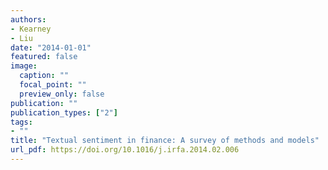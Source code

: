 ```yaml
---
authors:
- Kearney
- Liu
date: "2014-01-01"
featured: false
image:
  caption: ""
  focal_point: ""
  preview_only: false
publication: ""
publication_types: ["2"]
tags:
- ""
title: "Textual sentiment in finance: A survey of methods and models"
url_pdf: https://doi.org/10.1016/j.irfa.2014.02.006
---
```

